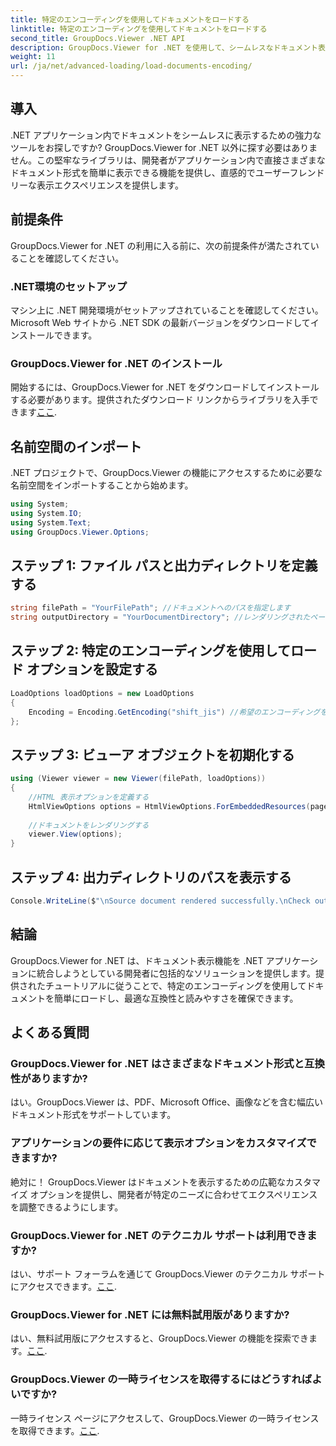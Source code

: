 ```yaml
---
title: 特定のエンコーディングを使用してドキュメントをロードする
linktitle: 特定のエンコーディングを使用してドキュメントをロードする
second_title: GroupDocs.Viewer .NET API
description: GroupDocs.Viewer for .NET を使用して、シームレスなドキュメント表示により .NET アプリケーションを強化します。特定のエンコードを使用してドキュメントを簡単にロードし、表示エクスペリエンスをカスタマイズします。
weight: 11
url: /ja/net/advanced-loading/load-documents-encoding/
---
```

## 導入
.NET アプリケーション内でドキュメントをシームレスに表示するための強力なツールをお探しですか? GroupDocs.Viewer for .NET 以外に探す必要はありません。この堅牢なライブラリは、開発者がアプリケーション内で直接さまざまなドキュメント形式を簡単に表示できる機能を提供し、直感的でユーザーフレンドリーな表示エクスペリエンスを提供します。
## 前提条件
GroupDocs.Viewer for .NET の利用に入る前に、次の前提条件が満たされていることを確認してください。
### .NET環境のセットアップ
マシン上に .NET 開発環境がセットアップされていることを確認してください。 Microsoft Web サイトから .NET SDK の最新バージョンをダウンロードしてインストールできます。
### GroupDocs.Viewer for .NET のインストール
開始するには、GroupDocs.Viewer for .NET をダウンロードしてインストールする必要があります。提供されたダウンロード リンクからライブラリを入手できます[ここ](https://releases.groupdocs.com/viewer/net/).

## 名前空間のインポート
.NET プロジェクトで、GroupDocs.Viewer の機能にアクセスするために必要な名前空間をインポートすることから始めます。
```csharp
using System;
using System.IO;
using System.Text;
using GroupDocs.Viewer.Options;
```

## ステップ 1: ファイル パスと出力ディレクトリを定義する
```csharp
string filePath = "YourFilePath"; //ドキュメントへのパスを指定します
string outputDirectory = "YourDocumentDirectory"; //レンダリングされたページの出力ディレクトリを定義する
```
## ステップ 2: 特定のエンコーディングを使用してロード オプションを設定する
```csharp
LoadOptions loadOptions = new LoadOptions
{
    Encoding = Encoding.GetEncoding("shift_jis") //希望のエンコーディングを設定します (例:shift_jis)
};
```
## ステップ 3: ビューア オブジェクトを初期化する
```csharp
using (Viewer viewer = new Viewer(filePath, loadOptions))
{
    //HTML 表示オプションを定義する
    HtmlViewOptions options = HtmlViewOptions.ForEmbeddedResources(pageFilePathFormat);
    
    //ドキュメントをレンダリングする
    viewer.View(options);
}
```
## ステップ 4: 出力ディレクトリのパスを表示する
```csharp
Console.WriteLine($"\nSource document rendered successfully.\nCheck output in {outputDirectory}.");
```

## 結論
GroupDocs.Viewer for .NET は、ドキュメント表示機能を .NET アプリケーションに統合しようとしている開発者に包括的なソリューションを提供します。提供されたチュートリアルに従うことで、特定のエンコーディングを使用してドキュメントを簡単にロードし、最適な互換性と読みやすさを確保できます。
## よくある質問
### GroupDocs.Viewer for .NET はさまざまなドキュメント形式と互換性がありますか?
はい。GroupDocs.Viewer は、PDF、Microsoft Office、画像などを含む幅広いドキュメント形式をサポートしています。
### アプリケーションの要件に応じて表示オプションをカスタマイズできますか?
絶対に！ GroupDocs.Viewer はドキュメントを表示するための広範なカスタマイズ オプションを提供し、開発者が特定のニーズに合わせてエクスペリエンスを調整できるようにします。
### GroupDocs.Viewer for .NET のテクニカル サポートは利用できますか?
はい、サポート フォーラムを通じて GroupDocs.Viewer のテクニカル サポートにアクセスできます。[ここ](https://forum.groupdocs.com/c/viewer/9).
### GroupDocs.Viewer for .NET には無料試用版がありますか?
はい、無料試用版にアクセスすると、GroupDocs.Viewer の機能を探索できます。[ここ](https://releases.groupdocs.com/).
### GroupDocs.Viewer の一時ライセンスを取得するにはどうすればよいですか?
一時ライセンス ページにアクセスして、GroupDocs.Viewer の一時ライセンスを取得できます。[ここ](https://purchase.groupdocs.com/temporary-license/).